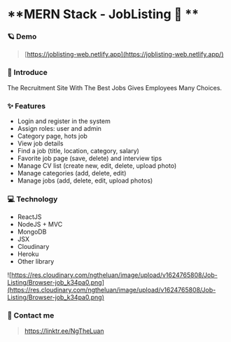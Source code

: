 # **MERN Stack - JobListing 🦉 **

### 🪐 Demo

> [https://joblisting-web.netlify.app](https://joblisting-web.netlify.app/)

### 🎉 Introduce

The Recruitment Site With The Best Jobs Gives Employees Many Choices.

### ✨ Features

- Login and register in the system
- Assign roles: user and admin
- Category page, hots job
- View job details
- Find a job (title, location, category, salary)
- Favorite job page (save, delete) and interview tips
- Manage CV list (create new, edit, delete, upload photo)
- Manage categories (add, delete, edit)
- Manage jobs (add, delete, edit, upload photos)

### 💻 Technology

- ReactJS
- NodeJS + MVC
- MongoDB
- JSX
- Cloudinary
- Heroku
- Other library

![https://res.cloudinary.com/ngtheluan/image/upload/v1624765808/Job-Listing/Browser-job_k34pa0.png](https://res.cloudinary.com/ngtheluan/image/upload/v1624765808/Job-Listing/Browser-job_k34pa0.png)

### 📌 Contact me

> https://linktr.ee/NgTheLuan
